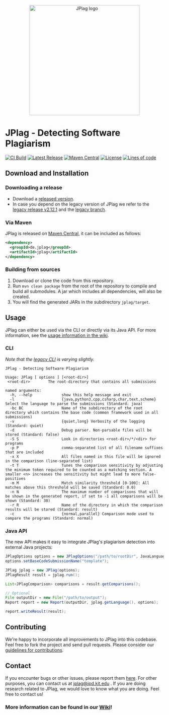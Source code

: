 <p align="center"> 
	<img alt="JPlag logo" src="jplag/src/main/resources/de/jplag/reporting/data/logo-dark.png" width="350">
</p>

# JPlag - Detecting Software Plagiarism
[![CI Build](https://github.com/jplag/jplag/actions/workflows/maven.yml/badge.svg)](https://github.com/jplag/jplag/actions/workflows/maven.yml)
[![Latest Release](https://img.shields.io/github/release/jplag/jplag.svg)](https://github.com/jplag/jplag/releases/latest)
[![Maven Central](https://maven-badges.herokuapp.com/maven-central/de.jplag/jplag/badge.svg)](https://maven-badges.herokuapp.com/maven-central/de.jplag/jplag)
[![License](https://img.shields.io/github/license/jplag/jplag.svg)](https://github.com/jplag/jplag/blob/master/LICENSE)
[![Lines of code](https://img.shields.io/tokei/lines/github/jplag/jplag)](https://github.com/jplag/jplag/graphs/contributors)

## Download and Installation

### Downloading a release
* Download a [released version](https://github.com/jplag/jplag/releases).
* In case you depend on the legacy version of JPlag we refer to the [legacy release v2.12.1](https://github.com/jplag/jplag/releases/tag/v2.12.1-SNAPSHOT) and the [legacy branch](https://github.com/jplag/jplag/tree/legacy).

### Via Maven
JPlag is released on [Maven Central](https://search.maven.org/search?q=de.jplag), it can be included as follows:
```xml
<dependency>
  <groupId>de.jplag</groupId>
  <artifactId>jplag</artifactId>
</dependency>
```

### Building from sources 
1. Download or clone the code from this repository.
2. Run `mvn clean package` from the root of the repository to compile and build all submodules.
   A jar which includes all dependencies, will also be created.
5. You will find the generated JARs in the subdirectory `jplag/target`.

## Usage
JPlag can either be used via the CLI or directly via its Java API. For more information, see the [usage information in the wiki](https://github.com/jplag/JPlag/wiki/1.-How-to-Use-JPlag).

### CLI
*Note that the [legacy CLI](https://github.com/jplag/jplag/blob/legacy/README.md) is varying slightly.*

```
JPlag - Detecting Software Plagiarism

Usage: JPlag [ options ] [<root-dir>]
 <root-dir>        The root-directory that contains all submissions

named arguments:
  -h, --help             show this help message and exit
  -l                     {java,python3,cpp,csharp,char,text,scheme} Select the language to parse the submissions (Standard: java)
  -bc BC                 Name of the subdirectory of the root directory which contains the base code (common framework used in all submissions)
  -v                     {quiet,long} Verbosity of the logging (Standard: quiet)
  -d                     Debug parser. Non-parsable files will be stored (Standard: false)
  -S S                   Look in directories <root-dir>/*/<dir> for programs
  -p P                   comma-separated list of all filename suffixes that are included
  -x X                   All files named in this file will be ignored in the comparison (line-separated list)
  -t T                   Tunes the comparison sensitivity by adjusting the minimum token required to be counted as a matching section. A smaller <n> increases the sensitivity but might lead to more false-positives
  -m M                   Match similarity threshold [0-100]: All matches above this threshold will be saved (Standard: 0.0)
  -n N                   The maximum number of comparisons that will be shown in the generated report, if set to -1 all comparisons will be shown (Standard: 30)
  -r R                   Name of the directory in which the comparison results will be stored (Standard: result)
  -c                     {normal,parallel} Comparison mode used to compare the programs (Standard: normal)
```

### Java API

The new API makes it easy to integrate JPlag's plagiarism detection into external Java projects:

```java
JPlagOptions options = new JPlagOptions("/path/to/rootDir", JavaLanguageProvider.NAME);
options.setBaseCodeSubmissionName("template");

JPlag jplag = new JPlag(options);
JPlagResult result = jplag.run();

List<JPlagComparison> comparisons = result.getComparisons();

// Optional
File outputDir = new File("/path/to/output");
Report report = new Report(outputDir, jplag.getLanguage(), options);

report.writeResult(result);
```

## Contributing
We're happy to incorporate all improvements to JPlag into this codebase. Feel free to fork the project and send pull requests.
Please consider our [guidelines for contributions](https://github.com/jplag/JPlag/wiki/2.-Contributing-to-JPlag).

## Contact
If you encounter bugs or other issues, please report them [here](https://github.com/jplag/jplag/issues).
For other purposes, you can contact us at jplag@ipd.kit.edu .
If you are doing research related to JPlag, we would love to know what you are doing. Feel free to contact us!

### More information can be found in our [Wiki](https://github.com/jplag/JPlag/wiki)!
